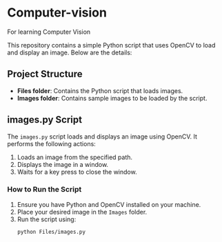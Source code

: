 # Computer-vision
For learning Computer Vision

This repository contains a simple Python script that uses OpenCV to load and display an image. Below are the details:

## Project Structure
- **Files folder**: Contains the Python script that loads images.
- **Images folder**: Contains sample images to be loaded by the script.

## images.py Script
The `images.py` script loads and displays an image using OpenCV. It performs the following actions:
1. Loads an image from the specified path.
2. Displays the image in a window.
3. Waits for a key press to close the window.

### How to Run the Script
1. Ensure you have Python and OpenCV installed on your machine.
2. Place your desired image in the `Images` folder.
3. Run the script using:
   ```bash
   python Files/images.py
